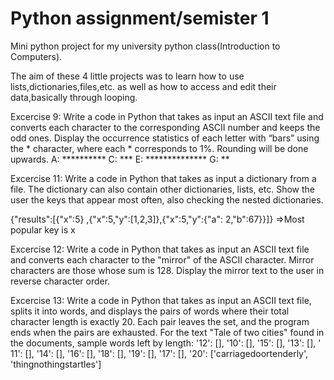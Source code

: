 # Python assignment/semister 1
Mini python project for my university python class(Introduction to Computers).

The aim of these 4 little projects was to learn how to use lists,dictionaries,files,etc. as well as how to access and edit their data,basically through looping.


Excercise 9:
Write a code in Python that takes as input an ASCII text file and converts each character to the corresponding ASCII number and keeps the odd ones. Display the occurrence statistics of each letter with “bars” using the * character, where each * corresponds to 1%. Rounding will be done upwards.
A: **********
C: ***
E: **************
G: **


Excercise 11:
Write a code in Python that takes as input a dictionary from a file. The dictionary can also contain other dictionaries, lists, etc. Show the user the keys that appear most often, also checking the nested dictionaries.

{"results":[{"x":5} ,{"x":5,"y":[1,2,3]},{"x":5,"y":{"a": 2,"b":67}}]}
    =>Most popular key is x


Excercise 12:
Write a code in Python that takes as input an ASCII text file and converts each character to the "mirror" of the ASCII character. Mirror characters are those whose sum is 128. Display the mirror text to the user in reverse character order.

Excercise 13:
Write a code in Python that takes as input an ASCII text file, splits it into words, and displays the pairs of words where their total character length is exactly 20. Each pair leaves the set, and the program ends when the pairs are exhausted.
For the text "Tale of two cities" found in the documents, sample words left by length: '12': [], '10': [], '15': [], '13': [], ' 11': [], '14': [], '16': [], '18': [], '19': [], '17': [], '20': ['carriagedoortenderly', 'thingnothingstartles']
